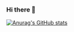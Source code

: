 ### Hi there 👋


[![Anurag's GitHub stats](https://github-readme-stats.vercel.app/api?username=pengin7384&count_private=true&show_icons=true)](https://github.com/anuraghazra/github-readme-stats)

<!--
**pengin7384/pengin7384** is a ✨ _special_ ✨ repository because its `README.md` (this file) appears on your GitHub profile.

Here are some ideas to get you started:

- 🔭 I’m currently working on ...
- 🌱 I’m currently learning ...
- 👯 I’m looking to collaborate on ...
- 🤔 I’m looking for help with ...
- 💬 Ask me about ...
- 📫 How to reach me: ...
- 😄 Pronouns: ...
- ⚡ Fun fact: ...
-->
